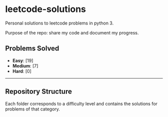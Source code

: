 # leetcode-solutions

Personal solutions to leetcode problems in python 3.

Purpose of the repo: share my code and document my progress.

## Problems Solved

- **Easy**: [19]  <!-- Placeholder for Easy problems count -->
- **Medium**: [7] <!-- Placeholder for Medium problems count -->
- **Hard**: [0]   <!-- Placeholder for Hard problems count -->

---

## Repository Structure

Each folder corresponds to a difficulty level and contains the solutions for problems of that category.


